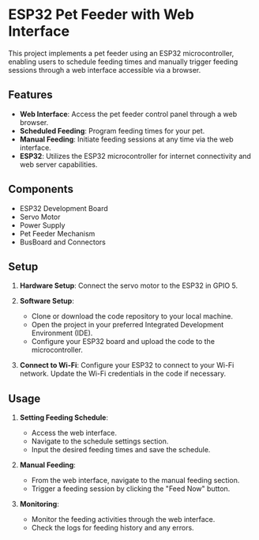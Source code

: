 ESP32 Pet Feeder with Web Interface
===================================

This project implements a pet feeder using an ESP32 microcontroller, enabling users to schedule feeding times and manually trigger feeding sessions through a web interface accessible via a browser.

Features
--------

*   **Web Interface**: Access the pet feeder control panel through a web browser.
*   **Scheduled Feeding**: Program feeding times for your pet.
*   **Manual Feeding**: Initiate feeding sessions at any time via the web interface.
*   **ESP32**: Utilizes the ESP32 microcontroller for internet connectivity and web server capabilities.

Components
----------

*   ESP32 Development Board
*   Servo Motor
*   Power Supply
*   Pet Feeder Mechanism
*   BusBoard and Connectors

Setup
-----

1.  **Hardware Setup**: Connect the servo motor to the ESP32 in GPIO 5.
    
2.  **Software Setup**:
    
    *   Clone or download the code repository to your local machine.
    *   Open the project in your preferred Integrated Development Environment (IDE).
    *   Configure your ESP32 board and upload the code to the microcontroller.
3.  **Connect to Wi-Fi**: Configure your ESP32 to connect to your Wi-Fi network. Update the Wi-Fi credentials in the code if necessary.


Usage
-----

1.  **Setting Feeding Schedule**:
    
    *   Access the web interface.
    *   Navigate to the schedule settings section.
    *   Input the desired feeding times and save the schedule.
2.  **Manual Feeding**:
    
    *   From the web interface, navigate to the manual feeding section.
    *   Trigger a feeding session by clicking the "Feed Now" button.
3.  **Monitoring**:
    
    *   Monitor the feeding activities through the web interface.
    *   Check the logs for feeding history and any errors.
